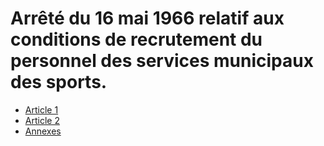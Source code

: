 # Arrêté du 16 mai 1966 relatif aux conditions de recrutement du personnel des services municipaux des sports.

- [Article 1](article-1.md)
- [Article 2](article-2.md)
- [Annexes](annexes)
